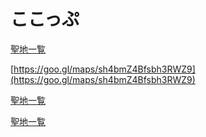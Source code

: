 # ここっぷ

[聖地一覧](%E3%81%93%E3%81%93%E3%81%A3%E3%81%B5%E3%82%9A%20e8bce1f1c6584836873bf6810d68f1cf/%E8%81%96%E5%9C%B0%E4%B8%80%E8%A6%A7%20c14994a107a14d8e97459d11bec1c789.csv)

[https://goo.gl/maps/sh4bmZ4Bfsbh3RWZ9](https://goo.gl/maps/sh4bmZ4Bfsbh3RWZ9)

[聖地一覧](%E3%81%93%E3%81%93%E3%81%A3%E3%81%B5%E3%82%9A%20e8bce1f1c6584836873bf6810d68f1cf/%E8%81%96%E5%9C%B0%E4%B8%80%E8%A6%A7%20590439e5f4924fa2b1a38a9b569c7895.csv)

[聖地一覧](%E3%81%93%E3%81%93%E3%81%A3%E3%81%B5%E3%82%9A%20e8bce1f1c6584836873bf6810d68f1cf/%E8%81%96%E5%9C%B0%E4%B8%80%E8%A6%A7%20985dad5930ba467cbe05ba1200f36b49.csv)